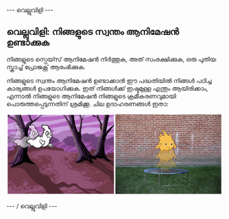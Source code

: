 \--- വെല്ലുവിളി \---

## വെല്ലുവിളി: നിങ്ങളുടെ സ്വന്തം ആനിമേഷൻ ഉണ്ടാക്കുക

നിങ്ങളുടെ സ്പെയ്സ് ആനിമേഷൻ നിർത്തുക, അത് സംരക്ഷിക്കുക, ഒരു പുതിയ സ്ക്രാച്ച് പ്രോജക്റ്റ് ആരംഭിക്കുക.

നിങ്ങളുടെ സ്വന്തം ആനിമേഷൻ ഉണ്ടാക്കാൻ ഈ പദ്ധതിയിൽ നിങ്ങൾ പഠിച്ച കാര്യങ്ങൾ ഉപയോഗിക്കുക. ഇത് നിങ്ങൾക്ക് ഇഷ്ടമുള്ള എന്തും ആയിരിക്കാം, എന്നാൽ നിങ്ങളുടെ ആനിമേഷൻ നിങ്ങളുടെ ക്രമീകരണവുമായി പൊരുത്തപ്പെടുന്നതിന് ശ്രമിക്കൂ. ചില ഉദാഹരണങ്ങൾ ഇതാ:

![സ്ക്രീൻഷോട്ട്](images/space-egs.png)

\--- / വെല്ലുവിളി \---